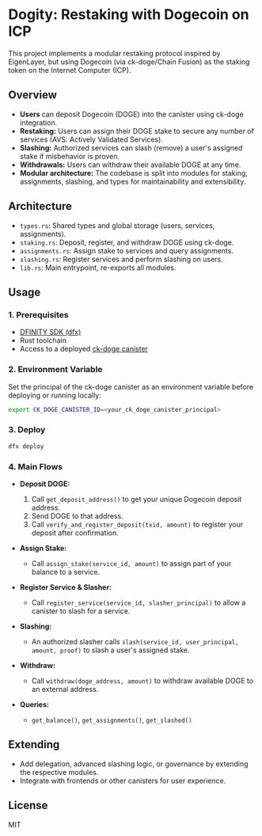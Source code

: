 # Dogity: Restaking with Dogecoin on ICP

This project implements a modular restaking protocol inspired by EigenLayer, but using Dogecoin (via ck-doge/Chain Fusion) as the staking token on the Internet Computer (ICP).

## Overview
- **Users** can deposit Dogecoin (DOGE) into the canister using ck-doge integration.
- **Restaking:** Users can assign their DOGE stake to secure any number of services (AVS: Actively Validated Services).
- **Slashing:** Authorized services can slash (remove) a user's assigned stake if misbehavior is proven.
- **Withdrawals:** Users can withdraw their available DOGE at any time.
- **Modular architecture:** The codebase is split into modules for staking, assignments, slashing, and types for maintainability and extensibility.

## Architecture
- `types.rs`: Shared types and global storage (users, services, assignments).
- `staking.rs`: Deposit, register, and withdraw DOGE using ck-doge.
- `assignments.rs`: Assign stake to services and query assignments.
- `slashing.rs`: Register services and perform slashing on users.
- `lib.rs`: Main entrypoint, re-exports all modules.

## Usage

### 1. Prerequisites
- [DFINITY SDK (dfx)](https://internetcomputer.org/docs/current/developer-docs/setup/install/)
- Rust toolchain
- Access to a deployed [ck-doge canister](https://github.com/ldclabs/ck-doge)

### 2. Environment Variable
Set the principal of the ck-doge canister as an environment variable before deploying or running locally:

```sh
export CK_DOGE_CANISTER_ID=<your_ck_doge_canister_principal>
```

### 3. Deploy
```sh
dfx deploy
```

### 4. Main Flows
- **Deposit DOGE:**
  1. Call `get_deposit_address()` to get your unique Dogecoin deposit address.
  2. Send DOGE to that address.
  3. Call `verify_and_register_deposit(txid, amount)` to register your deposit after confirmation.

- **Assign Stake:**
  - Call `assign_stake(service_id, amount)` to assign part of your balance to a service.

- **Register Service & Slasher:**
  - Call `register_service(service_id, slasher_principal)` to allow a canister to slash for a service.

- **Slashing:**
  - An authorized slasher calls `slash(service_id, user_principal, amount, proof)` to slash a user's assigned stake.

- **Withdraw:**
  - Call `withdraw(doge_address, amount)` to withdraw available DOGE to an external address.

- **Queries:**
  - `get_balance()`, `get_assignments()`, `get_slashed()`

## Extending
- Add delegation, advanced slashing logic, or governance by extending the respective modules.
- Integrate with frontends or other canisters for user experience.

## License
MIT 